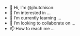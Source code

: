 - 👋 Hi, I’m @jihutchison
- 👀 I’m interested in ...
- 🌱 I’m currently learning ...
- 💞️ I’m looking to collaborate on ...
- 📫 How to reach me ...

<!---
jihutchison/jihutchison is a ✨ special ✨ repository because its `README.md` (this file) appears on your GitHub profile.
You can click the Preview link to take a look at your changes.
--->
